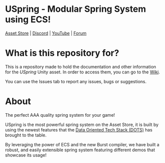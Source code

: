 # USpring - Modular Spring System using ECS!

[Asset Store]() | [Discord]() | [YouTube](https://www.youtube.com/channel/UCL0hpXfO3cyAJcVGo8TdxwA?view_as=subscriber) | [Forum]()

# What is this repository for?

This is a repository made to hold the documentation and other information for the _USpring_ Unity asset. In order to access them, you can go to the [Wiki](https://github.com/anueves1/USpringDocs/wiki).

You can use the Issues tab to report any issues, bugs or suggestions.

# About

The perfect AAA quality spring system for your game!

USpring is the most powerful spring system on the Asset Store, it is built by using the newest features that the [Data Oriented Tech Stack (DOTS)](https://unity.com/dots) has brought to the table. 

By leveraging the power of ECS and the new Burst compiler, we have built a robust, and easily extensible spring system featuring different demos that showcase its usage!
